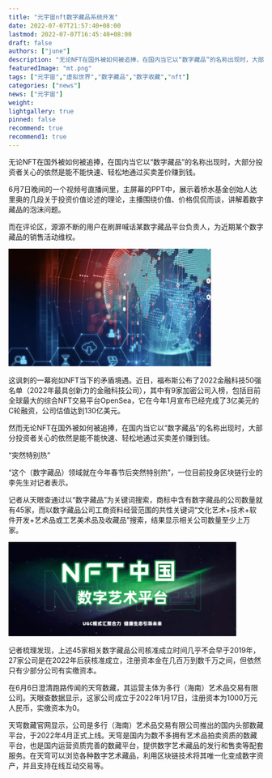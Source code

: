 ```yaml
---
title: "元宇宙nft数字藏品系统开发"
date: 2022-07-07T21:57:40+08:00
lastmod: 2022-07-07T16:45:40+08:00
draft: false
authors: ["june"]
description: "无论NFT在国外被如何被追捧，在国内当它以“数字藏品”的名称出现时，大部分投资者关心的依然是能不能快速、轻松地通过买卖差价赚到钱。"
featuredImage: "mt.png"
tags: ["元宇宙","虚拟世界","数字藏品","数字收藏","nft"]
categories: ["news"]
news: ["元宇宙"]
weight: 
lightgallery: true
pinned: false
recommend: true
recommend1: true
---
```


无论NFT在国外被如何被追捧，在国内当它以“数字藏品”的名称出现时，大部分投资者关心的依然是能不能快速、轻松地通过买卖差价赚到钱。

6月7日晚间的一个视频号直播间里，主屏幕的PPT中，展示着桥水基金创始人达里奥的几段关于投资价值论述的理论，主播围绕价值、价格侃侃而谈，讲解着数字藏品的泡沫问题。

而在评论区，源源不断的用户在刷屏喊话某数字藏品平台负责人，为近期某个数字藏品的销售活动维权。

![数字藏品](mt.png)



这讽刺的一幕宛如NFT当下的矛盾境遇。近日，福布斯公布了2022金融科技50强名单（2022年最具创新力的金融科技公司），其中有9家加密公司入榜，包括目前全球最大的综合NFT交易平台OpenSea，它在今年1月宣布已经完成了3亿美元的C轮融资，公司估值达到130亿美元。

然而无论NFT在国外被如何被追捧，在国内当它以“数字藏品”的名称出现时，大部分投资者关心的依然是能不能快速、轻松地通过买卖差价赚到钱。

“突然特别热”

“这个（数字藏品）领域就在今年春节后突然特别热”，一位目前投身区块链行业的李先生对记者表示。

记者从天眼查通过以“数字藏品”为关键词搜索，商标中含有数字藏品的公司数量就有45家，而以数字藏品公司工商资料经营范围的共性关键词“文化艺术+技术+软件开发+艺术品或工艺美术品及收藏品”搜索，结果显示相关公司数量至少上万家。

![数字藏品](xx.png)



记者梳理发现，上述45家相关数字藏品公司核准成立时间几乎不会早于2019年，27家公司是在2022年后获核准成立，注册资本金在几百万到数千万之间，但依然只有少部分公司有实缴资本。

在6月6日澄清跑路传闻的天穹数藏，其运营主体为多行（海南）艺术品交易有限公司。天眼查数据显示，这家公司成立于2022年1月17日，注册资本为1000万元人民币，实缴资本为0。

天穹数藏官网显示，公司是多行（海南）艺术品交易有限公司推出的国内头部数藏平台，于2022年4月正式上线。天穹是国内为数不多拥有艺术品拍卖资质的数藏平台，也是国内运营资质完善的数藏平台，提供数字艺术藏品的发行和售卖等配套服务。在天穹可以浏览各种数字艺术藏品，利用区块链技术将其唯一化变成数字资产，并且支持在线互动交易等。